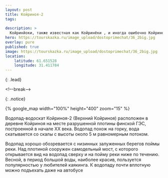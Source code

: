 ```yaml
---
layout: post
title: Койриноя-2 
tags:
  
description: >
  Койринйоки, также известная как Койринёки , и иногда ошибочно Койриноя (буквально собачья река фин. Koirinjoki) — река в России, протекает по территории Суоярвского и Питкярантского районов Карелии, впадает в Ладожское озеро вблизи населённого пункта Койриноя, у её устья расположены два живописных водопада.
hero: https://tourskazka.ru/image_upload/dostoprimechat/36_2big.jpg
overlay: pure
published: true
image: https://tourskazka.ru/image_upload/dostoprimechat/36_2big.jpg
location:
    latitude: 61.651528
    longitude: 31.411784
---
```


{: .lead}

<!–-break-–>


{: .notice}
<p>{% google_map width="100%" height="400" zoom="15" %}</p>
Водопад-водоскат Койриноя-2 (Верхний Койриноя) расположен в деревне Койриноя на месте разрушенной
плотины финской ГЭС, построенной в начале XX века. Водопад похож на горку, вода скатывается со скалы
с высоты около 5 м равномерным потоком. 

Водопад хорошо обозревается с низинных залуженных берегов
поймы реки. Над плотиной сооружен самодельный мост, с которого открывается вид на водопад сверху и на
пойму реки ниже по течению. Весной, в период большой воды, наиболее красив, пользуется популярностью
у любителей каякинга. К водопаду почти вплотную можно подъехать даже на автобусе 